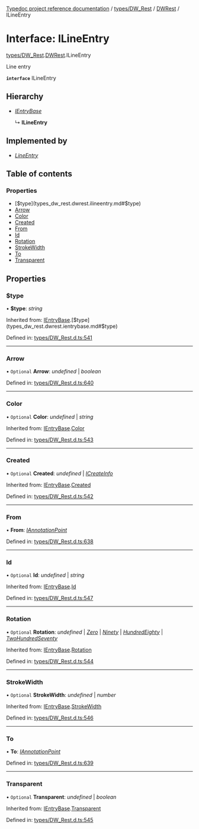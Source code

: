 [Typedoc project reference documentation](../README.md) / [types/DW_Rest](../modules/types_dw_rest.md) / [DWRest](../modules/types_dw_rest.dwrest.md) / ILineEntry

# Interface: ILineEntry

[types/DW_Rest](../modules/types_dw_rest.md).[DWRest](../modules/types_dw_rest.dwrest.md).ILineEntry

Line entry

**`interface`** ILineEntry

## Hierarchy

* [*IEntryBase*](types_dw_rest.dwrest.ientrybase.md)

  ↳ **ILineEntry**

## Implemented by

* [*LineEntry*](../classes/annotations.lineentry.md)

## Table of contents

### Properties

- [$type](types_dw_rest.dwrest.ilineentry.md#$type)
- [Arrow](types_dw_rest.dwrest.ilineentry.md#arrow)
- [Color](types_dw_rest.dwrest.ilineentry.md#color)
- [Created](types_dw_rest.dwrest.ilineentry.md#created)
- [From](types_dw_rest.dwrest.ilineentry.md#from)
- [Id](types_dw_rest.dwrest.ilineentry.md#id)
- [Rotation](types_dw_rest.dwrest.ilineentry.md#rotation)
- [StrokeWidth](types_dw_rest.dwrest.ilineentry.md#strokewidth)
- [To](types_dw_rest.dwrest.ilineentry.md#to)
- [Transparent](types_dw_rest.dwrest.ilineentry.md#transparent)

## Properties

### $type

• **$type**: *string*

Inherited from: [IEntryBase](types_dw_rest.dwrest.ientrybase.md).[$type](types_dw_rest.dwrest.ientrybase.md#$type)

Defined in: [types/DW_Rest.d.ts:541](https://github.com/DocuWare/REST-Sample-TS/blob/6f07cff/src/types/DW_Rest.d.ts#L541)

___

### Arrow

• `Optional` **Arrow**: *undefined* \| *boolean*

Defined in: [types/DW_Rest.d.ts:640](https://github.com/DocuWare/REST-Sample-TS/blob/6f07cff/src/types/DW_Rest.d.ts#L640)

___

### Color

• `Optional` **Color**: *undefined* \| *string*

Inherited from: [IEntryBase](types_dw_rest.dwrest.ientrybase.md).[Color](types_dw_rest.dwrest.ientrybase.md#color)

Defined in: [types/DW_Rest.d.ts:543](https://github.com/DocuWare/REST-Sample-TS/blob/6f07cff/src/types/DW_Rest.d.ts#L543)

___

### Created

• `Optional` **Created**: *undefined* \| [*ICreateInfo*](types_dw_rest.dwrest.icreateinfo.md)

Inherited from: [IEntryBase](types_dw_rest.dwrest.ientrybase.md).[Created](types_dw_rest.dwrest.ientrybase.md#created)

Defined in: [types/DW_Rest.d.ts:542](https://github.com/DocuWare/REST-Sample-TS/blob/6f07cff/src/types/DW_Rest.d.ts#L542)

___

### From

• **From**: [*IAnnotationPoint*](types_dw_rest.dwrest.iannotationpoint.md)

Defined in: [types/DW_Rest.d.ts:638](https://github.com/DocuWare/REST-Sample-TS/blob/6f07cff/src/types/DW_Rest.d.ts#L638)

___

### Id

• `Optional` **Id**: *undefined* \| *string*

Inherited from: [IEntryBase](types_dw_rest.dwrest.ientrybase.md).[Id](types_dw_rest.dwrest.ientrybase.md#id)

Defined in: [types/DW_Rest.d.ts:547](https://github.com/DocuWare/REST-Sample-TS/blob/6f07cff/src/types/DW_Rest.d.ts#L547)

___

### Rotation

• `Optional` **Rotation**: *undefined* \| [*Zero*](../enums/types_dw_rest.dwrest.rotation.md#zero) \| [*Ninety*](../enums/types_dw_rest.dwrest.rotation.md#ninety) \| [*HundredEighty*](../enums/types_dw_rest.dwrest.rotation.md#hundredeighty) \| [*TwoHundredSeventy*](../enums/types_dw_rest.dwrest.rotation.md#twohundredseventy)

Inherited from: [IEntryBase](types_dw_rest.dwrest.ientrybase.md).[Rotation](types_dw_rest.dwrest.ientrybase.md#rotation)

Defined in: [types/DW_Rest.d.ts:544](https://github.com/DocuWare/REST-Sample-TS/blob/6f07cff/src/types/DW_Rest.d.ts#L544)

___

### StrokeWidth

• `Optional` **StrokeWidth**: *undefined* \| *number*

Inherited from: [IEntryBase](types_dw_rest.dwrest.ientrybase.md).[StrokeWidth](types_dw_rest.dwrest.ientrybase.md#strokewidth)

Defined in: [types/DW_Rest.d.ts:546](https://github.com/DocuWare/REST-Sample-TS/blob/6f07cff/src/types/DW_Rest.d.ts#L546)

___

### To

• **To**: [*IAnnotationPoint*](types_dw_rest.dwrest.iannotationpoint.md)

Defined in: [types/DW_Rest.d.ts:639](https://github.com/DocuWare/REST-Sample-TS/blob/6f07cff/src/types/DW_Rest.d.ts#L639)

___

### Transparent

• `Optional` **Transparent**: *undefined* \| *boolean*

Inherited from: [IEntryBase](types_dw_rest.dwrest.ientrybase.md).[Transparent](types_dw_rest.dwrest.ientrybase.md#transparent)

Defined in: [types/DW_Rest.d.ts:545](https://github.com/DocuWare/REST-Sample-TS/blob/6f07cff/src/types/DW_Rest.d.ts#L545)
